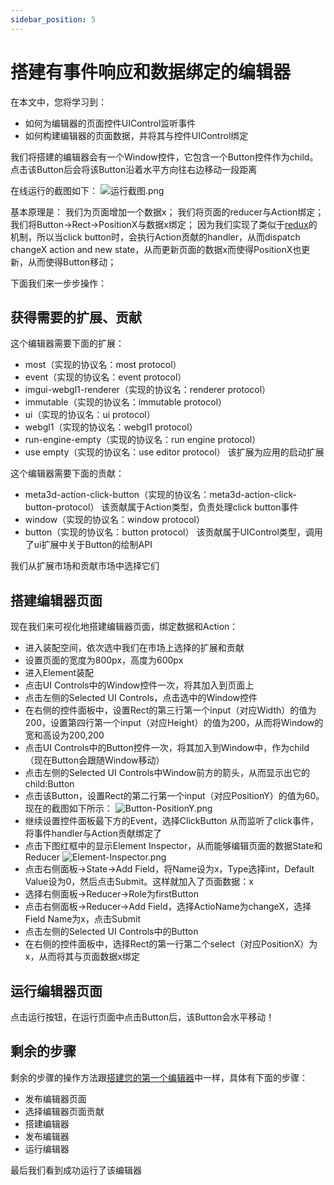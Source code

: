 ```yaml
---
sidebar_position: 5
---
```


# 搭建有事件响应和数据绑定的编辑器

在本文中，您将学习到：

- 如何为编辑器的页面控件UIControl监听事件
- 如何构建编辑器的页面数据，并将其与控件UIControl绑定


我们将搭建的编辑器会有一个Window控件，它包含一个Button控件作为child。点击该Button后会将该Button沿着水平方向往右边移动一段距离

在线运行的截图如下：
![运行截图.png](/img/搭建有事件响应和数据绑定的编辑器/运行截图.png)

基本原理是：
我们为页面增加一个数据x；
我们将页面的reducer与Action绑定；
我们将Button->Rect->PositionX与数据x绑定；
因为我们实现了类似于[redux](https://redux.js.org/)的机制，所以当click button时，会执行Action贡献的handler，从而dispatch changeX action and new state，从而更新页面的数据x而使得PositionX也更新，从而使得Button移动；

下面我们来一步步操作：
## 获得需要的扩展、贡献 

这个编辑器需要下面的扩展：
- most（实现的协议名：most protocol）
- event（实现的协议名：event protocol）
- imgui-webgl1-renderer（实现的协议名：renderer protocol）
- immutable（实现的协议名：immutable protocol）
- ui（实现的协议名：ui protocol）
- webgl1（实现的协议名：webgl1 protocol）
- run-engine-empty（实现的协议名：run engine protocol）
- use empty（实现的协议名：use editor protocol）
该扩展为应用的启动扩展

这个编辑器需要下面的贡献：
- meta3d-action-click-button（实现的协议名：meta3d-action-click-button-protocol）
该贡献属于Action类型，负责处理click button事件
- window（实现的协议名：window protocol）
- button（实现的协议名：button protocol）
该贡献属于UIControl类型，调用了ui扩展中关于Button的绘制API


我们从扩展市场和贡献市场中选择它们


## 搭建编辑器页面

现在我们来可视化地搭建编辑器页面，绑定数据和Action：
- 进入装配空间，依次选中我们在市场上选择的扩展和贡献
- 设置页面的宽度为800px，高度为600px
- 进入Element装配
- 点击UI Controls中的Window控件一次，将其加入到页面上
- 点击左侧的Selected UI Controls，点击选中的Window控件
- 在右侧的控件面板中，设置Rect的第三行第一个input（对应Width）的值为200，设置第四行第一个input（对应Height）的值为200，从而将Window的宽和高设为200,200
- 点击UI Controls中的Button控件一次，将其加入到Window中，作为child（现在Button会跟随Window移动）
- 点击左侧的Selected UI Controls中Window前方的箭头，从而显示出它的child:Button
- 点击该Button，设置Rect的第二行第一个input（对应PositionY）的值为60。现在的截图如下所示：
![Button-PositionY.png](/img/搭建有事件响应和数据绑定的编辑器/Button-PositionY.png)
- 继续设置控件面板最下方的Event，选择ClickButton
从而监听了click事件，将事件handler与Action贡献绑定了
- 点击下图红框中的显示Element Inspector，从而能够编辑页面的数据State和Reducer
![Element-Inspector.png](/img/搭建有事件响应和数据绑定的编辑器/Element-Inspector.png)
- 点击右侧面板->State->Add Field，将Name设为x，Type选择int，Default Value设为0，然后点击Submit。这样就加入了页面数据：x
- 选择右侧面板->Reducer->Role为firstButton
- 点击右侧面板->Reducer->Add Field，选择ActioName为changeX，选择Field Name为x，点击Submit
- 点击左侧的Selected UI Controls中的Button
- 在右侧的控件面板中，选择Rect的第一行第二个select（对应PositionX）为x，从而将其与页面数据x绑定



## 运行编辑器页面

点击运行按钮，在运行页面中点击Button后，该Button会水平移动！



## 剩余的步骤

剩余的步骤的操作方法跟[搭建您的第一个编辑器](搭建您的第一个编辑器)中一样，具体有下面的步骤：
- 发布编辑器页面
- 选择编辑器页面贡献
- 搭建编辑器
- 发布编辑器
- 运行编辑器

最后我们看到成功运行了该编辑器